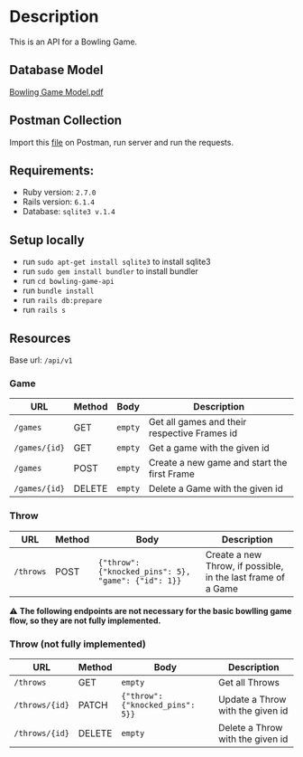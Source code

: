 # Description

This is an API for a Bowling Game.

## Database Model

[Bowling Game Model.pdf](https://github.com/ricavalcanti/bowling-game-api/files/7218024/Bowling.Game.-.Diagrama.ER.de.banco.de.dados.pe.de.galinha.1.pdf)

## Postman Collection
Import this [file](https://github.com/ricavalcanti/bowling-game-api/blob/master/bowling-api.postman_collection.json) on Postman, run server and run the requests.

## Requirements:

* Ruby version: `2.7.0`
* Rails version: `6.1.4`
* Database: `sqlite3 v.1.4`

## Setup locally
- run `sudo apt-get install sqlite3` to install sqlite3
- run `sudo gem install bundler` to install bundler
- run `cd bowling-game-api`
- run `bundle install`
- run `rails db:prepare`
- run `rails s`

## Resources

Base url: `/api/v1`

### Game

| URL           | Method | Body    | Description                                  |
| ------------- | ------ | ------- | -------------------------------------------- |
| `/games`      | GET    | `empty` | Get all games and their respective Frames id |
| `/games/{id}` | GET    | `empty` | Get a game with the given id                 |
| `/games`      | POST   | `empty` | Create a new game and start the first Frame  |
| `/games/{id}` | DELETE | `empty` | Delete a Game with the given id              |

### Throw

| URL       | Method | Body                                                | Description                                                  |
| --------- | ------ | --------------------------------------------------- | ------------------------------------------------------------ |
| `/throws` | POST   | `{"throw": {"knocked_pins": 5}, "game": {"id": 1}}` | Create a new Throw, if possible, in the last frame of a Game |

:warning: **The following endpoints are not necessary for the basic bowlling game flow, so they are not fully implemented.**

### Throw (not fully implemented)

| URL            | Method | Body                             | Description                      |
| -------------- | ------ | -------------------------------- | -------------------------------- |
| `/throws`      | GET    | `empty`                          | Get all Throws                   |
| `/throws/{id}` | PATCH  | `{"throw": {"knocked_pins": 5}}` | Update a Throw with the given id |
| `/throws/{id}` | DELETE | `empty`                          | Delete a Throw with the given id |



